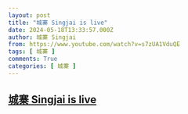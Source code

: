 ```yaml
---
layout: post
title: "城寨 Singjai is live"
date: 2024-05-18T13:33:57.000Z
author: 城寨 Singjai
from: https://www.youtube.com/watch?v=s7zUA1VduQE
tags: [ 城寨 ]
comments: True
categories: [ 城寨 ]
---
```

<!--1716039237000-->
[城寨 Singjai is live](https://www.youtube.com/watch?v=s7zUA1VduQE)
------

<div>

</div>
